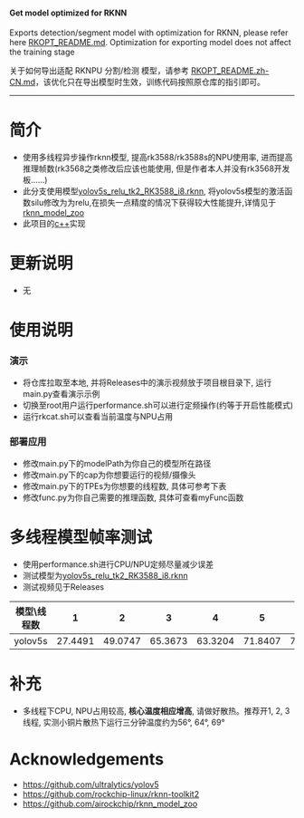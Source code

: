 
#### Get model optimized for RKNN

Exports detection/segment model with optimization for RKNN, please refer here [RKOPT_README.md](RKOPT_README.md). Optimization for exporting model does not affect the training stage

关于如何导出适配 RKNPU 分割/检测 模型，请参考 [RKOPT_README.zh-CN.md](RKOPT_README.zh-CN.md)，该优化只在导出模型时生效，训练代码按照原仓库的指引即可。

---

# 简介
* 使用多线程异步操作rknn模型, 提高rk3588/rk3588s的NPU使用率, 进而提高推理帧数(rk3568之类修改后应该也能使用, 但是作者本人并没有rk3568开发板......)
* 此分支使用模型[yolov5s_relu_tk2_RK3588_i8.rknn](https://github.com/airockchip/rknn_model_zoo), 将yolov5s模型的激活函数silu修改为为relu,在损失一点精度的情况下获得较大性能提升,详情见于[rknn_model_zoo](https://github.com/airockchip/rknn_model_zoo/tree/main/models/CV/object_detection/yolo)
* 此项目的[c++](https://github.com/leafqycc/rknn-cpp-Multithreading)实现

# 更新说明
* 无


# 使用说明
### 演示
  * 将仓库拉取至本地, 并将Releases中的演示视频放于项目根目录下, 运行main.py查看演示示例
  * 切换至root用户运行performance.sh可以进行定频操作(约等于开启性能模式)
  * 运行rkcat.sh可以查看当前温度与NPU占用
### 部署应用
  * 修改main.py下的modelPath为你自己的模型所在路径
  * 修改main.py下的cap为你想要运行的视频/摄像头
  * 修改main.py下的TPEs为你想要的线程数, 具体可参考下表
  * 修改func.py为你自己需要的推理函数, 具体可查看myFunc函数

# 多线程模型帧率测试
* 使用performance.sh进行CPU/NPU定频尽量减少误差
* 测试模型为[yolov5s_relu_tk2_RK3588_i8.rknn](https://github.com/airockchip/rknn_model_zoo)
* 测试视频见于Releases

|  模型\线程数   | 1    |  2   | 3  |  4  | 5  | 6  |
|  ----  | ----    | ----  |  ----  | ----  | ----  | ----  |
| yolov5s  | 27.4491 | 49.0747 | 65.3673  | 63.3204 | 71.8407 | 72.0590 |

# 补充
* 多线程下CPU, NPU占用较高, **核心温度相应增高**, 请做好散热。推荐开1, 2, 3线程, 实测小铜片散热下运行三分钟温度约为56°, 64°, 69°

# Acknowledgements
* https://github.com/ultralytics/yolov5
* https://github.com/rockchip-linux/rknn-toolkit2
* https://github.com/airockchip/rknn_model_zoo
